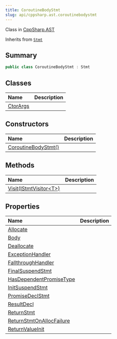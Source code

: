 ```yaml
---
title: CoroutineBodyStmt
slug: api/cppsharp.ast.coroutinebodystmt
---
```

Class in [CppSharp.AST](/api/cppsharp/ast)

Inherits from [`Stmt`](/api/cppsharp/ast/stmt)

## Summary



```csharp
public class CoroutineBodyStmt : Stmt
```

## Classes

|Name|Description|
|:---|:---|
|[CtorArgs](/api/cppsharp/ast/coroutinebodystmt/ctorargs)||

## Constructors

|Name|Description|
|:---|:---|
|[CoroutineBodyStmt\(\)](/api/cppsharp/ast/coroutinebodystmt//ctor)||

## Methods

|Name|Description|
|:---|:---|
|[Visit\(IStmtVisitor\<T\>\)](/api/cppsharp/ast/coroutinebodystmt/visit)||

## Properties

|Name|Description|
|:---|:---|
|[Allocate](/api/cppsharp/ast/coroutinebodystmt/allocate)||
|[Body](/api/cppsharp/ast/coroutinebodystmt/body)||
|[Deallocate](/api/cppsharp/ast/coroutinebodystmt/deallocate)||
|[ExceptionHandler](/api/cppsharp/ast/coroutinebodystmt/exceptionhandler)||
|[FallthroughHandler](/api/cppsharp/ast/coroutinebodystmt/fallthroughhandler)||
|[FinalSuspendStmt](/api/cppsharp/ast/coroutinebodystmt/finalsuspendstmt)||
|[HasDependentPromiseType](/api/cppsharp/ast/coroutinebodystmt/hasdependentpromisetype)||
|[InitSuspendStmt](/api/cppsharp/ast/coroutinebodystmt/initsuspendstmt)||
|[PromiseDeclStmt](/api/cppsharp/ast/coroutinebodystmt/promisedeclstmt)||
|[ResultDecl](/api/cppsharp/ast/coroutinebodystmt/resultdecl)||
|[ReturnStmt](/api/cppsharp/ast/coroutinebodystmt/returnstmt)||
|[ReturnStmtOnAllocFailure](/api/cppsharp/ast/coroutinebodystmt/returnstmtonallocfailure)||
|[ReturnValueInit](/api/cppsharp/ast/coroutinebodystmt/returnvalueinit)||

